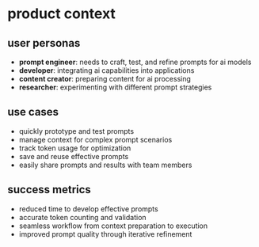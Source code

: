 # product context

## user personas

- **prompt engineer**: needs to craft, test, and refine prompts for ai models
- **developer**: integrating ai capabilities into applications
- **content creator**: preparing content for ai processing
- **researcher**: experimenting with different prompt strategies

## use cases

- quickly prototype and test prompts
- manage context for complex prompt scenarios
- track token usage for optimization
- save and reuse effective prompts
- easily share prompts and results with team members

## success metrics

- reduced time to develop effective prompts
- accurate token counting and validation
- seamless workflow from context preparation to execution
- improved prompt quality through iterative refinement
